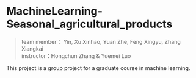 # MachineLearning-Seasonal_agricultural_products

> team member： Yin, Xu Xinhao, Yuan Zhe, Feng Xingyu, Zhang Xiangkai  
> instructor：Hongchun Zhang & Yuemei Luo

This project is a group project for a graduate course in machine learning.
